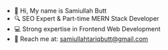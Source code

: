 - 👋 Hi, My name is Samiullah Butt
- 🔍 SEO Expert & Part-time MERN Stack Developer
- 💻 Strong expertise in Frontend Web Development 
- 📩 Reach me at: samiullahtariqbutt@gmail.com
<!---
SamiTactical/SamiTactical is a ✨ special ✨ repository because its `README.md` (this file) appears on your GitHub profile.
You can click the Preview link to take a look at your changes.
--->
